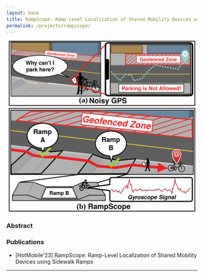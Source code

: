 ```yaml
---
layout: base
title: RampScope: Ramp-Level Localization of Shared Mobility Devices using Sidewalk Ramps
permalink: /projects/rampscope/
---
```


![RampScope](../../images/rampscope/intro.svg)
### **Abstract**


### Publications

- [HotMobile'23] RampScope: Ramp-Level Localization of Shared Mobility Devices using Sidewalk Ramps

<hr>